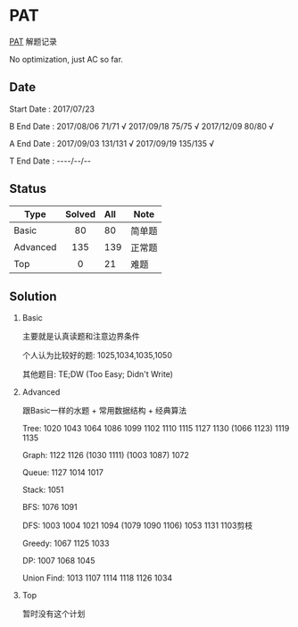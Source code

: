 # PAT

[PAT](https://www.patest.cn) 解题记录

No optimization, just AC so far.

## Date

Start Date : 2017/07/23

B End Date : 2017/08/06  71/71 √
             2017/09/18  75/75 √
             2017/12/09  80/80 √

A End Date : 2017/09/03  131/131 √
             2017/09/19  135/135 √

T End Date : ----/--/--

## Status

| Type   | Solved | All |  Note  |
| ------ |:------:| :---| ------ |
| Basic  |   80   | 80  | 简单题  |
|Advanced|   135  | 139 | 正常题  |
| Top    |   0    | 21  |  难题   |

## Solution

1. Basic

    主要就是认真读题和注意边界条件

    个人认为比较好的题: 1025,1034,1035,1050

    其他题目: TE;DW (Too Easy; Didn't Write)

2. Advanced

    跟Basic一样的水题 + 常用数据结构 + 经典算法

    Tree: 1020 1043 1064 1086 1099 1102 1110 1115 1127 1130 (1066 1123) 1119 1135

    Graph: 1122 1126 (1030 1111) (1003 1087) 1072

    Queue: 1127 1014 1017

    Stack: 1051

    BFS: 1076 1091

    DFS: 1003 1004 1021 1094 (1079 1090 1106) 1053 1131 1103剪枝

    Greedy: 1067 1125 1033

    DP: 1007 1068 1045

    Union Find: 1013 1107 1114 1118 1126 1034

3. Top

    暂时没有这个计划
